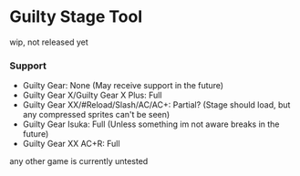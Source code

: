 # Guilty Stage Tool

wip, not released yet

### Support
- Guilty Gear: None (May receive support in the future)
- Guilty Gear X/Guilty Gear X Plus: Full
- Guilty Gear XX/#Reload/Slash/AC/AC+: Partial? (Stage should load, but any compressed sprites can't be seen)
- Guilty Gear Isuka: Full (Unless something im not aware breaks in the future)
- Guilty Gear XX AC+R: Full

any other game is currently untested
